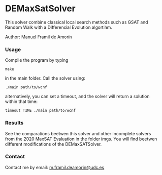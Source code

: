 # DEMaxSatSolver
This solver combine classical local search methods such as GSAT and Random Walk with a Differencial Evolution algortihm.

Author: Manuel Framil de Amorín

### Usage
Compile the program by typing
```
make
```
in the main folder.
Call the solver using:
```
./main path/to/wcnf
```
alternatively, you can set a timeout, and the solver will return a solution within that time:
```
timeout TIME ./main path/to/wcnf
```

### Results
See the comparations beetwen this solver and other incomplete solvers from the 2020 MaxSAT Evaluation in the folder imgs. You will find beetwen different modifications of the DEMaxSATSolver.
### Contact
Contact me by email: m.framil.deamorin@udc.es
